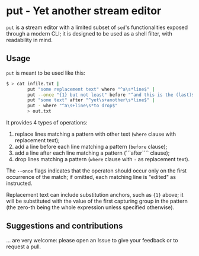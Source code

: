 # put - Yet another stream editor

```put``` is a stream editor with a limited subset of ```sed```'s functionalities exposed through a modern CLI; it is designed to be used as a shell filter, with readability in mind.

## Usage

```put``` is meant to be used like this:

```bash
$ > cat infile.txt | 
        put "some replacement text" where "^a\s*line$" | 
        put --once "{1} but not least" before "^and this is the (last)$" |
        put "some text" after "^yet\s+another\s*line$" |         
        put - where "^a\s+line\s*to drop$"  
        > out.txt 
```

It provides 4 types of operations:
1. replace lines matching a pattern with other text (```where``` clause with replacement text);
2. add a line before each line matching a pattern (```before``` clause);
3. add a line after each line matching a pattern (```after```` clause);
4. drop lines matching a pattern (```where``` clause with ```-``` as replacement text).

The ```--once``` flags indicates that the operaton should occur only on the first occurrence of the match; if omitted, each matching line is "edited" as instructed.

Replacement text can include substitution anchors, such as ```{1}``` above; it will be substituted with the value of the first capturing group in the pattern (the zero-th being the whole expression unless specified otherwise). 

## Suggestions and contributions

... are very welcome: please open an Issue to give your feedback or to request a pull.
